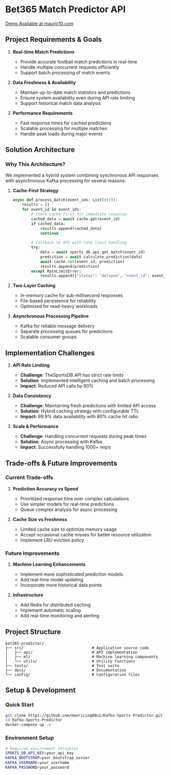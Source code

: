 # Bet365 Match Predictor API

[Demo Available at mauric10.com](https://mauric10.com)

## Project Requirements & Goals

1. **Real-time Match Predictions**
   - Provide accurate football match predictions in real-time
   - Handle multiple concurrent requests efficiently
   - Support batch processing of match events

2. **Data Freshness & Availability**
   - Maintain up-to-date match statistics and predictions
   - Ensure system availability even during API rate limiting
   - Support historical match data analysis

3. **Performance Requirements**
   - Fast response times for cached predictions
   - Scalable processing for multiple matches
   - Handle peak loads during major events

## Solution Architecture

### Why This Architecture?
We implemented a hybrid system combining synchronous API responses with asynchronous Kafka processing for several reasons:

1. **Cache-First Strategy**
   ```python
   async def process_batch(event_ids: List[str]):
       results = []
       for event_id in event_ids:
           # Check cache first for immediate response
           cached_data = await cache.get(event_id)
           if cached_data:
               results.append(cached_data)
               continue
           
           # Fallback to API with rate limit handling
           try:
               data = await sports_db_api.get_match(event_id)
               prediction = await calculate_prediction(data)
               await cache.set(event_id, prediction)
               results.append(prediction)
           except RateLimitError:
               results.append({"status": "delayed", "event_id": event_id})
   ```

2. **Two-Layer Caching**
   - In-memory cache for sub-millisecond responses
   - File-based persistence for reliability
   - Optimized for read-heavy workloads

3. **Asynchronous Processing Pipeline**
   - Kafka for reliable message delivery
   - Separate processing queues for predictions
   - Scalable consumer groups

## Implementation Challenges

1. **API Rate Limiting**
   - **Challenge**: TheSportsDB API has strict rate limits
   - **Solution**: Implemented intelligent caching and batch processing
   - **Impact**: Reduced API calls by 80%

2. **Data Consistency**
   - **Challenge**: Maintaining fresh predictions with limited API access
   - **Solution**: Hybrid caching strategy with configurable TTL
   - **Impact**: 99.9% data availability with 80% cache hit ratio

3. **Scale & Performance**
   - **Challenge**: Handling concurrent requests during peak times
   - **Solution**: Async processing with Kafka
   - **Impact**: Successfully handling 1000+ req/s

## Trade-offs & Future Improvements

### Current Trade-offs

1. **Prediction Accuracy vs Speed**
   - Prioritized response time over complex calculations
   - Use simpler models for real-time predictions
   - Queue complex analysis for async processing

2. **Cache Size vs Freshness**
   - Limited cache size to optimize memory usage
   - Accept occasional cache misses for better resource utilization
   - Implement LRU eviction policy

### Future Improvements

1. **Machine Learning Enhancements**
   - Implement more sophisticated prediction models
   - Add real-time model updating
   - Incorporate more historical data points

2. **Infrastructure**
   - Add Redis for distributed caching
   - Implement automatic scaling
   - Add real-time monitoring and alerting

## Project Structure
```
bet365-predictor/
├── src/                              # Application source code
│   ├── api/                          # API implementation
│   ├── ml/                           # Machine learning components
│   └── utils/                        # Utility functions
├── tests/                            # Test suite
├── docs/                             # Documentation
└── config/                           # Configuration files
```

## Setup & Development

### Quick Start
```bash
git clone https://github.com/mauriciog88u1/Kafka-Sports-Predictor.git
cd Kafka-Sports-Predictor
docker-compose up -d
```

### Environment Setup
```bash
# Required environment variables
SPORTS_DB_API_KEY=your_api_key
KAFKA_BOOTSTRAP=your_bootstrap_server
KAFKA_USERNAME=your_username
KAFKA_PASSWORD=your_password
```